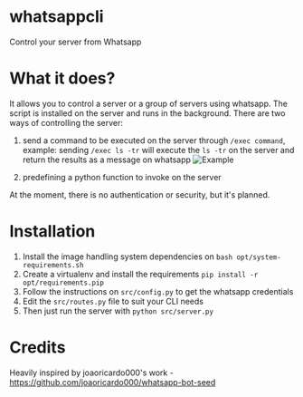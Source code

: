 # whatsappcli
Control your server from Whatsapp

# What it does?

It allows you to control a server or a group of servers using whatsapp. The script is installed on the server and runs in the background. There are two ways of controlling the server:
1. send a command to be executed on the server through ```/exec command```, example: sending ```/exec ls -tr``` will execute the  ```ls -tr``` on the server and return the results as a message on whatsapp
![Example](http://i.imgur.com/pbuYCwO.jpg?1) 

2. predefining a python function to invoke on the server

At the moment, there is no authentication or security, but it's planned.



# Installation
1. Install the image handling system dependencies on ```bash opt/system-requirements.sh```
2. Create a virtualenv and install the requirements  ```pip install -r opt/requirements.pip```
3. Follow the instructions on ```src/config.py``` to get the whatsapp credentials
4. Edit the ```src/routes.py``` file to suit your CLI needs
5. Then just run the server with  ```python src/server.py```  


# Credits
Heavily inspired by joaoricardo000's work - https://github.com/joaoricardo000/whatsapp-bot-seed
